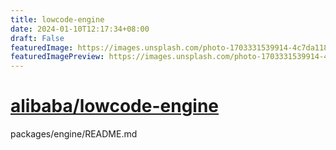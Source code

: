 ```yaml
---
title: lowcode-engine
date: 2024-01-10T12:17:34+08:00
draft: False
featuredImage: https://images.unsplash.com/photo-1703331539914-4c7da118489a?ixid=M3w0NjAwMjJ8MHwxfHJhbmRvbXx8fHx8fHx8fDE3MDQ4NjAxNzR8&ixlib=rb-4.0.3
featuredImagePreview: https://images.unsplash.com/photo-1703331539914-4c7da118489a?ixid=M3w0NjAwMjJ8MHwxfHJhbmRvbXx8fHx8fHx8fDE3MDQ4NjAxNzR8&ixlib=rb-4.0.3
---
```


# [alibaba/lowcode-engine](https://github.com/alibaba/lowcode-engine)

packages/engine/README.md